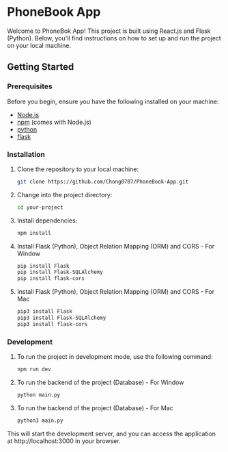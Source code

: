 # PhoneBook App

Welcome to PhoneBok App! This project is built using React.js and Flask (Python). Below, you'll find instructions on how to set up and run the project on your local machine.

## Getting Started

### Prerequisites

Before you begin, ensure you have the following installed on your machine:

- [Node.js](https://nodejs.org/)
- [npm](https://www.npmjs.com/) (comes with Node.js)
- [python](https://www.python.org/downloads/)
- [flask](https://flask.palletsprojects.com/en/3.0.x/installation/)

### Installation

1. Clone the repository to your local machine:

   ```bash
   git clone https://github.com/Chong0707/PhoneBook-App.git

2. Change into the project directory:
   
   ```bash
   cd your-project

3. Install dependencies:

   ```bash
   npm install
   
4. Install Flask (Python), Object Relation Mapping (ORM) and CORS - For Window
   
      ```bash
      pip install Flask
      pip install Flask-SQLAlchemy
      pip install flask-cors


6. Install Flask (Python), Object Relation Mapping (ORM) and CORS - For Mac
   
      ```bash
      pip3 install Flask
      pip3 install Flask-SQLAlchemy
      pip3 install flask-cors

### Development

1. To run the project in development mode, use the following command:
   
   ```bash
   npm run dev

2. To run the backend of the project (Database) - For Window

   ```bash
   python main.py

3. To run the backend of the project (Database) - For Mac

   ```bash
   python3 main.py
   
   
This will start the development server, and you can access the application at http://localhost:3000 in your browser.
